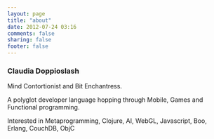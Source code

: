 ```yaml
---
layout: page
title: "about"
date: 2012-07-24 03:16
comments: false
sharing: false
footer: false
---
```


### Claudia Doppioslash ###

Mind Contortionist and Bit Enchantress.

A polyglot developer language hopping through Mobile, Games and Functional programming.

Interested in Metaprogramming, Clojure, AI, WebGL, Javascript, Boo, Erlang, CouchDB, ObjC

